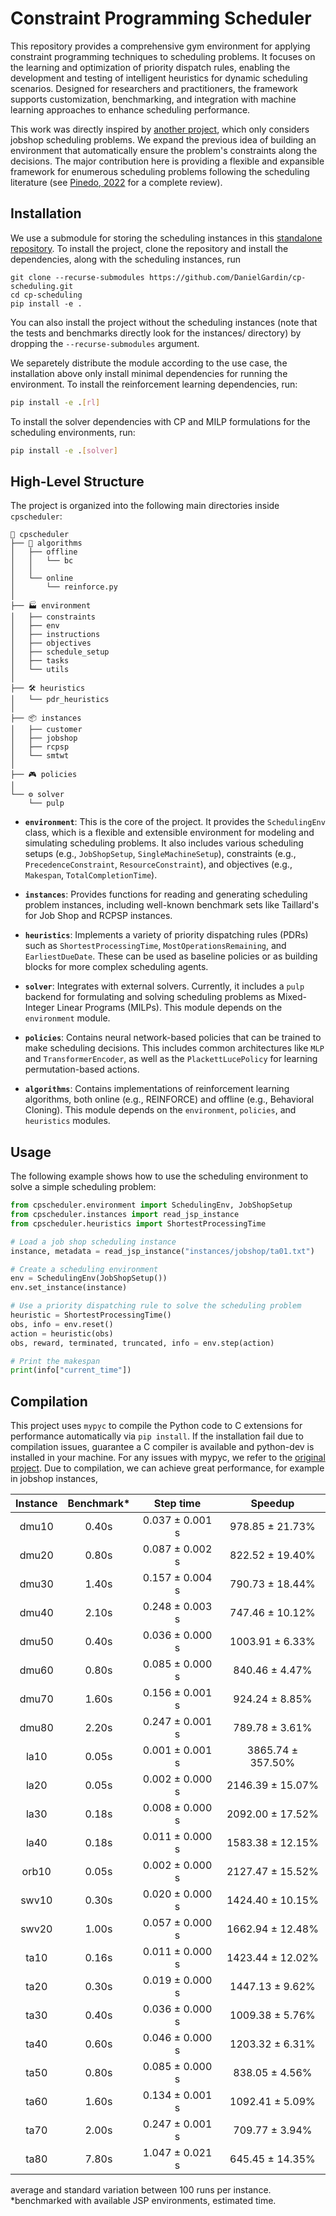 # Constraint Programming Scheduler

This repository provides a comprehensive gym environment for applying constraint programming techniques to scheduling problems.
It focuses on the learning and optimization of priority dispatch rules, enabling the development and testing of intelligent heuristics for dynamic scheduling scenarios.
Designed for researchers and practitioners, the framework supports customization, benchmarking, and integration with machine learning approaches to enhance scheduling performance.

This work was directly inspired by [another project](https://github.com/ingambe/JobShopCPEnv), which only considers jobshop scheduling problems.
We expand the previous idea of building an environment that automatically ensure the problem's constraints along the decisions.
The major contribution here is providing a flexible and expansible framework for enumerous scheduling problems following the scheduling literature (see [Pinedo, 2022](https://link.springer.com/book/10.1007/978-3-031-05921-6) for a complete review).


## Installation

 We use a submodule for storing the scheduling instances in this [standalone repository](https://github.com/DanielGardin/scheduling-instances).
To install the project, clone the repository and install the dependencies, along with the scheduling instances, run

```bash'
git clone --recurse-submodules https://github.com/DanielGardin/cp-scheduling.git
cd cp-scheduling
pip install -e .
```
You can also install the project without the scheduling instances (note that the tests and benchmarks directly look for the instances/ directory) by dropping the `--recurse-submodules` argument.

We separetely distribute the module according to the use case, the installation above only install minimal dependencies for running the environment.
To install the reinforcement learning dependencies, run:

```bash
pip install -e .[rl]
```

To install the solver dependencies with CP and MILP formulations for the scheduling environments, run:

```bash
pip install -e .[solver]
```

## High-Level Structure

The project is organized into the following main directories inside `cpscheduler`:

```
🧩 cpscheduler
├── 🧠 algorithms
│   ├── offline
│   │   └── bc
│   │
│   └── online
│       └── reinforce.py
│
├── 🏭 environment
│   ├── constraints
│   ├── env
│   ├── instructions
│   ├── objectives
│   ├── schedule_setup
│   ├── tasks
│   └── utils
│
├── 🛠️ heuristics
│   └── pdr_heuristics
│
├── 📦 instances
│   ├── customer
│   ├── jobshop
│   ├── rcpsp
│   └── smtwt
│
├── 🎮 policies
│
└── ⚙️ solver
    └── pulp
```

-   **`environment`**: This is the core of the project. It provides the `SchedulingEnv` class, which is a flexible and extensible environment for modeling and simulating scheduling problems. It also includes various scheduling setups (e.g., `JobShopSetup`, `SingleMachineSetup`), constraints (e.g., `PrecedenceConstraint`, `ResourceConstraint`), and objectives (e.g., `Makespan`, `TotalCompletionTime`).

-   **`instances`**: Provides functions for reading and generating scheduling problem instances, including well-known benchmark sets like Taillard's for Job Shop and RCPSP instances.
-   **`heuristics`**: Implements a variety of priority dispatching rules (PDRs) such as `ShortestProcessingTime`, `MostOperationsRemaining`, and `EarliestDueDate`. These can be used as baseline policies or as building blocks for more complex scheduling agents.
-   **`solver`**: Integrates with external solvers. Currently, it includes a `pulp` backend for formulating and solving scheduling problems as Mixed-Integer Linear Programs (MILPs). This module depends on the `environment` module.
-   **`policies`**: Contains neural network-based policies that can be trained to make scheduling decisions. This includes common architectures like `MLP` and `TransformerEncoder`, as well as the `PlackettLucePolicy` for learning permutation-based actions.
-   **`algorithms`**: Contains implementations of reinforcement learning algorithms, both online (e.g., REINFORCE) and offline (e.g., Behavioral Cloning). This module depends on the `environment`, `policies`, and `heuristics` modules.

## Usage

The following example shows how to use the scheduling environment to solve a simple scheduling problem:

```python
from cpscheduler.environment import SchedulingEnv, JobShopSetup
from cpscheduler.instances import read_jsp_instance
from cpscheduler.heuristics import ShortestProcessingTime

# Load a job shop scheduling instance
instance, metadata = read_jsp_instance("instances/jobshop/ta01.txt")

# Create a scheduling environment
env = SchedulingEnv(JobShopSetup())
env.set_instance(instance)

# Use a priority dispatching rule to solve the scheduling problem
heuristic = ShortestProcessingTime()
obs, info = env.reset()
action = heuristic(obs)
obs, reward, terminated, truncated, info = env.step(action)

# Print the makespan
print(info["current_time"])
```


## Compilation

This project uses `mypyc` to compile the Python code to C extensions for performance automatically via `pip install`.
If the installation fail due to compilation issues, guarantee a C compiler is available and python-dev is installed in your machine.
For any issues with mypyc, we refer to the [original project](https://github.com/mypyc/mypyc). 
Due to compilation, we can achieve great performance, for example in jobshop instances,

| Instance | Benchmark* |    Step time    |      Speedup      |
| :------: | :-------: | :-------------: | :---------------: |
|  dmu10   |   0.40s   | 0.037 ± 0.001 s |  978.85 ± 21.73%  |
|  dmu20   |   0.80s   | 0.087 ± 0.002 s |  822.52 ± 19.40%  |
|  dmu30   |   1.40s   | 0.157 ± 0.004 s |  790.73 ± 18.44%  |
|  dmu40   |   2.10s   | 0.248 ± 0.003 s |  747.46 ± 10.12%  |
|  dmu50   |   0.40s   | 0.036 ± 0.000 s |  1003.91 ± 6.33%  |
|  dmu60   |   0.80s   | 0.085 ± 0.000 s |   840.46 ± 4.47%  |
|  dmu70   |   1.60s   | 0.156 ± 0.001 s |   924.24 ± 8.85%  |
|  dmu80   |   2.20s   | 0.247 ± 0.001 s |   789.78 ± 3.61%  |
|   la10   |   0.05s   | 0.001 ± 0.001 s | 3865.74 ± 357.50% |
|   la20   |   0.05s   | 0.002 ± 0.000 s |  2146.39 ± 15.07% |
|   la30   |   0.18s   | 0.008 ± 0.000 s |  2092.00 ± 17.52% |
|   la40   |   0.18s   | 0.011 ± 0.000 s |  1583.38 ± 12.15% |
|  orb10   |   0.05s   | 0.002 ± 0.000 s |  2127.47 ± 15.52% |
|  swv10   |   0.30s   | 0.020 ± 0.000 s |  1424.40 ± 10.15% |
|  swv20   |   1.00s   | 0.057 ± 0.000 s |  1662.94 ± 12.48% |
|   ta10   |   0.16s   | 0.011 ± 0.000 s |  1423.44 ± 12.02% |
|   ta20   |   0.30s   | 0.019 ± 0.000 s |  1447.13 ± 9.62%  |
|   ta30   |   0.40s   | 0.036 ± 0.000 s |  1009.38 ± 5.76%  |
|   ta40   |   0.60s   | 0.046 ± 0.000 s |  1203.32 ± 6.31%  |
|   ta50   |   0.80s   | 0.085 ± 0.000 s |   838.05 ± 4.56%  |
|   ta60   |   1.60s   | 0.134 ± 0.001 s |  1092.41 ± 5.09%  |
|   ta70   |   2.00s   | 0.247 ± 0.001 s |   709.77 ± 3.94%  |
|   ta80   |   7.80s   | 1.047 ± 0.021 s |  645.45 ± 14.35%  |

average and standard variation between 100 runs per instance.\
*benchmarked with available JSP environments, estimated time.
